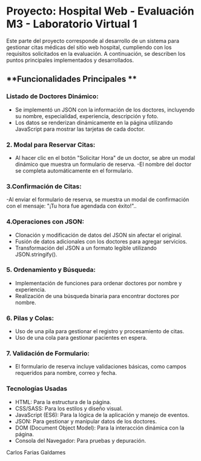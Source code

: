 # Proyecto: Hospital Web - Evaluación M3 - Laboratorio Virtual 1

Este parte del proyecto corresponde al desarrollo de un sistema para gestionar citas médicas del sitio web hospital, cumpliendo con los requisitos solicitados en la evaluación. A continuación, se describen los puntos principales implementados y desarrollados.
##

## **Funcionalidades Principales **

### **Listado de Doctores Dinámico:**
  - Se implementó un JSON con la información de los doctores, incluyendo su nombre, especialidad, experiencia, descripción y foto.
  - Los datos se renderizan dinámicamente en la página utilizando JavaScript para mostrar las tarjetas de cada doctor.

### **2. Modal para Reservar Citas:**
  - Al hacer clic en el botón "Solicitar Hora" de un doctor, se abre un modal dinámico que muestra un formulario de reserva.
  -El nombre del doctor se completa automáticamente en el formulario.


### **3.Confirmación de Citas:**
  -Al enviar el formulario de reserva, se muestra un modal de confirmación con el mensaje: "¡Tu hora fue agendada con éxito!"..

### **4.Operaciones con JSON:**
  - Clonación y modificación de datos del JSON sin afectar el original.
  - Fusión de datos adicionales con los doctores para agregar servicios.
  - Transformación del JSON a un formato legible utilizando JSON.stringify().

### **5. Ordenamiento y Búsqueda:**
  - Implementación de funciones para ordenar doctores por nombre y experiencia.
  - Realización de una búsqueda binaria para encontrar doctores por nombre.

### **6. Pilas y Colas:**
  - Uso de una pila para gestionar el registro y procesamiento de citas.
  - Uso de una cola para gestionar pacientes en espera.

### **7. Validación de Formulario:**
  - El formulario de reserva incluye validaciones básicas, como campos requeridos para nombre, correo y fecha.



 

### **Tecnologías Usadas**

- HTML: Para la estructura de la página.
- CSS/SASS: Para los estilos y diseño visual.
- JavaScript (ES6): Para la lógica de la aplicación y manejo de eventos.
- JSON: Para gestionar y manipular datos de los doctores.
- DOM (Document Object Model): Para la interacción dinámica con la página.
- Consola del Navegador: Para pruebas y depuración.

Carlos Farias Galdames
